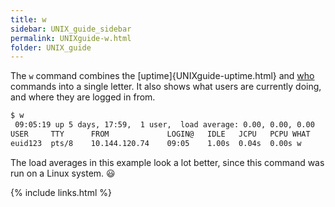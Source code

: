 ```yaml
---
title: w
sidebar: UNIX_guide_sidebar
permalink: UNIXguide-w.html
folder: UNIX_guide
---
```


<link rel="stylesheet" href="css/theme-blue.css">

The `w` command combines the [uptime]{UNIXguide-uptime.html} and
[who](UNIXguide-who-write.html) commands into
a single letter.
It also shows what users are currently doing, and where they are logged in from.
```bash
$ w
 09:05:19 up 5 days, 17:59,  1 user,  load average: 0.00, 0.00, 0.00
USER     TTY      FROM             LOGIN@   IDLE   JCPU   PCPU WHAT
euid123  pts/8    10.144.120.74    09:05    1.00s  0.04s  0.00s w
```
The load averages in this example look a lot better, since this command was run
on a Linux system. &#x1F603;

{% include links.html %}
